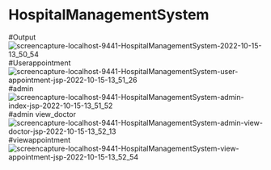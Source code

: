 # HospitalManagementSystem
#Output
![screencapture-localhost-9441-HospitalManagementSystem-2022-10-15-13_50_54](https://user-images.githubusercontent.com/97262660/195977058-2c7eb6a2-9442-4f5d-9fe6-1c7cd41c57bd.png)
#Userappointment
![screencapture-localhost-9441-HospitalManagementSystem-user-appointment-jsp-2022-10-15-13_51_26](https://user-images.githubusercontent.com/97262660/195977095-4a4db220-a4da-4946-a56e-420e0121700d.png)
#admin
![screencapture-localhost-9441-HospitalManagementSystem-admin-index-jsp-2022-10-15-13_51_52](https://user-images.githubusercontent.com/97262660/195977116-78894bc2-2c95-454a-ba17-6a137f180a36.png)
#admin view_doctor
![screencapture-localhost-9441-HospitalManagementSystem-admin-view-doctor-jsp-2022-10-15-13_52_13](https://user-images.githubusercontent.com/97262660/195977180-92c6fbd5-8810-4f83-a14c-a3abd00fc3e2.png)
#viewappointment
![screencapture-localhost-9441-HospitalManagementSystem-view-appointment-jsp-2022-10-15-13_52_54](https://user-images.githubusercontent.com/97262660/195977215-c643e8a7-c509-48d4-b325-b5946ffab2ab.png)

